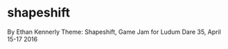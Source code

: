shapeshift
==========

By Ethan Kennerly
Theme: Shapeshift, Game Jam for Ludum Dare 35, April 15-17 2016
